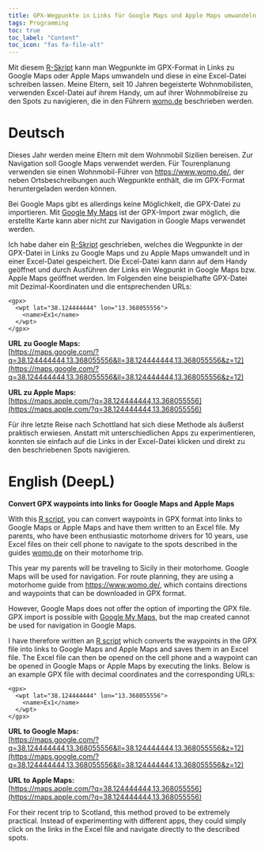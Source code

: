 ```yaml
---
title: GPX-Wegpunkte in Links für Google Maps und Apple Maps umwandeln
tags: Programming
toc: true
toc_label: "Content"
toc_icon: "fas fa-file-alt"
---
```



Mit diesem [R-Skript](https://github.com/matmu/gpx-toolbox/blob/main/gpx2maps_url.R) kann man Wegpunkte im GPX-Format in Links zu Google Maps oder Apple Maps umwandeln und diese in eine Excel-Datei schreiben lassen. Meine Eltern, seit 10 Jahren begeisterte Wohnmobilisten, verwenden Excel-Datei auf ihrem Handy, um auf ihrer Wohnmobilreise zu den Spots zu navigieren, die in den Führern [womo.de](https://www.womo.de/) beschrieben werden.


# Deutsch
Dieses Jahr werden meine Eltern mit dem Wohnmobil Sizilien bereisen. Zur Navigation soll Google Maps verwendet werden. Für Tourenplanung verwenden sie einen Wohnmobil-Führer von https://www.womo.de/, der neben Ortsbeschreibungen auch Wegpunkte enthält, die im GPX-Format heruntergeladen werden können.

Bei Google Maps gibt es allerdings keine Möglichkeit, die GPX-Datei zu importieren. Mit [Google My Maps](https://www.google.com/mymaps) ist der GPX-Import zwar möglich, die erstellte Karte kann aber nicht zur Navigation in Google Maps verwendet werden.

Ich habe daher ein [R-Skript](https://github.com/matmu/gpx-toolbox/blob/main/gpx2maps_url.R) geschrieben, welches die Wegpunkte in der GPX-Datei in Links zu Google Maps und zu Apple Maps umwandelt und in einer Excel-Datei gespeichert. Die Excel-Datei kann dann auf dem Handy geöffnet und durch Ausführen der Links ein Wegpunkt in Google Maps bzw. Apple Maps geöffnet werden. Im Folgenden eine beispielhafte GPX-Datei mit Dezimal-Koordinaten und die entsprechenden URLs:

```
<gpx>
  <wpt lat="38.124444444" lon="13.368055556">
    <name>Ex1</name>
  </wpt>
</gpx>
```

**URL zu Google Maps:**<br/>
[https://maps.google.com/?q=38.124444444,13.368055556&ll=38.124444444,13.368055556&z=12](https://maps.google.com/?q=38.124444444,13.368055556&ll=38.124444444,13.368055556&z=12)

**URL zu Apple Maps:**<br/>
[https://maps.apple.com/?q=38.124444444,13.368055556](https://maps.apple.com/?q=38.124444444,13.368055556)

Für ihre letzte Reise nach Schottland hat sich diese Methode als äußerst praktisch erwiesen. Anstatt mit unterschiedlichen Apps zu experimentieren, konnten sie einfach auf die Links in der Excel-Datei klicken und direkt zu den beschriebenen Spots navigieren.


# English (DeepL)
**Convert GPX waypoints into links for Google Maps and Apple Maps**

With this [R script](https://github.com/matmu/gpx-toolbox/blob/main/gpx2maps_url.R), you can convert waypoints in GPX format into links to Google Maps or Apple Maps and have them written to an Excel file. My parents, who have been enthusiastic motorhome drivers for 10 years, use Excel files on their cell phone to navigate to the spots described in the guides [womo.de](https://www.womo.de/) on their motorhome trip.

This year my parents will be traveling to Sicily in their motorhome. Google Maps will be used for navigation. For route planning, they are using a motorhome guide from https://www.womo.de/, which contains directions and waypoints that can be downloaded in GPX format.

However, Google Maps does not offer the option of importing the GPX file. GPX import is possible with [Google My Maps](https://www.google.com/mymaps), but the map created cannot be used for navigation in Google Maps.

I have therefore written an [R script](https://github.com/matmu/gpx-toolbox/blob/main/gpx2maps_url.R) which converts the waypoints in the GPX file into links to Google Maps and Apple Maps and saves them in an Excel file. The Excel file can then be opened on the cell phone and a waypoint can be opened in Google Maps or Apple Maps by executing the links. Below is an example GPX file with decimal coordinates and the corresponding URLs:

```
<gpx>
  <wpt lat="38.124444444" lon="13.368055556">
    <name>Ex1</name>
  </wpt>
</gpx>
```

**URL to Google Maps:**<br/>
[https://maps.google.com/?q=38.124444444,13.368055556&ll=38.124444444,13.368055556&z=12](https://maps.google.com/?q=38.124444444,13.368055556&ll=38.124444444,13.368055556&z=12)

**URL to Apple Maps:**<br/>
[https://maps.apple.com/?q=38.124444444,13.368055556](https://maps.apple.com/?q=38.124444444,13.368055556)

For their recent trip to Scotland, this method proved to be extremely practical. Instead of experimenting with different apps, they could simply click on the links in the Excel file and navigate directly to the described spots.
